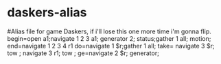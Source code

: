 # daskers-alias
#Alias file for game Daskers, if i'll lose this one more time i'm gonna flip.
begin=open a1;navigate 1 2 3 a1; generator 2; status;gather 1 all; motion;
end=navigate 1 2 3 4 r1
do=navigate 1 $r;gather 1 all;
take= navigate 3 $r; tow ; navigate 3 r1; tow ;
ge=navigate 2 $r; generator;

